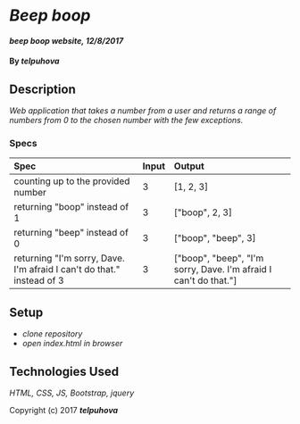 # _Beep boop_

#### _beep boop website, 12/8/2017_

#### By _**telpuhova**_

## Description

_Web application that takes a number from a user and returns a range of numbers from 0 to the chosen number with the few exceptions._

### Specs
| Spec | Input | Output |
| :-------------     | :------------- | :------------- |
| counting up to the provided number | 3 | [1, 2, 3] |
| returning "boop" instead of 1 | 3 | ["boop", 2, 3] |
| returning "beep" instead of 0 | 3 | ["boop", "beep", 3] |
| returning "I'm sorry, Dave. I'm afraid I can't do that." instead of 3 | 3 | ["boop", "beep", "I'm sorry, Dave. I'm afraid I can't do that."] |


## Setup

* _clone repository_
* _open index.html in browser_

## Technologies Used

_HTML, CSS, JS, Bootstrap, jquery_

Copyright (c) 2017 **_telpuhova_**
